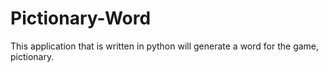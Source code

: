 # Pictionary-Word
This application that is written in python will generate a word for the game, pictionary.
